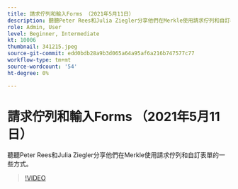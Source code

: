```yaml
---
title: 請求佇列和輸入Forms （2021年5月11日）
description: 聽聽Peter Rees和Julia Ziegler分享他們在Merkle使用請求佇列和自訂表單的一些方式。
role: Admin, User
level: Beginner, Intermediate
kt: 10006
thumbnail: 341215.jpeg
source-git-commit: edd0bdb28a9b3d065a64a95af6a216b747577c77
workflow-type: tm+mt
source-wordcount: '54'
ht-degree: 0%

---
```


# 請求佇列和輸入Forms （2021年5月11日）

聽聽Peter Rees和Julia Ziegler分享他們在Merkle使用請求佇列和自訂表單的一些方式。

>[!VIDEO](https://video.tv.adobe.com/v/341215/?quality=12&learn=on)
